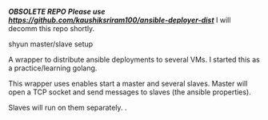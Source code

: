 ***OBSOLETE REPO***
***Please use https://github.com/kaushiksriram100/ansible-deployer-dist*** I will decomm this repo shortly.

shyun master/slave setup

A wrapper to distribute ansible deployments to several VMs. I started this as a practice/learning golang. 

This wrapper uses enables start a master and several slaves. Master will open a TCP socket and send messages to slaves (the ansible properties).

Slaves will run on them separately. .



